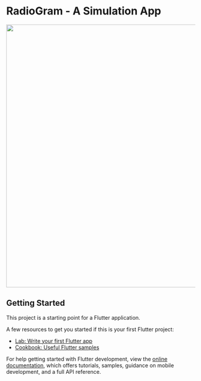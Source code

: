 # RadioGram - A Simulation App

<p float='left'>
<img src="https://github.com/hadiuzzaman524/RadioGram-BD-Army/assets/52348628/89fc39a3-3d2c-4ab1-b7e5-a38075a2ece3" width="700" />

</p>


## Getting Started

This project is a starting point for a Flutter application.

A few resources to get you started if this is your first Flutter project:

- [Lab: Write your first Flutter app](https://docs.flutter.dev/get-started/codelab)
- [Cookbook: Useful Flutter samples](https://docs.flutter.dev/cookbook)

For help getting started with Flutter development, view the
[online documentation](https://docs.flutter.dev/), which offers tutorials,
samples, guidance on mobile development, and a full API reference.
